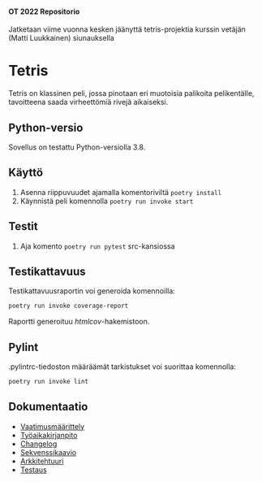 #### OT 2022 Repositorio

Jatketaan viime vuonna kesken jäänyttä tetris-projektia kurssin vetäjän (Matti Luukkainen) siunauksella

# Tetris

Tetris on klassinen peli, jossa pinotaan eri muotoisia palikoita pelikentälle, tavoitteena saada virheettömiä rivejä aikaiseksi. 

## Python-versio

Sovellus on testattu Python-versiolla 3.8.

## Käyttö 

1. Asenna riippuvuudet ajamalla komentoriviltä `poetry install`
2. Käynnistä peli komennolla `poetry run invoke start`

## Testit

1. Aja komento `poetry run pytest` src-kansiossa

## Testikattavuus

Testikattavuusraportin voi generoida komennoilla:

```bash
poetry run invoke coverage-report
```

Raportti generoituu _htmlcov_-hakemistoon.

## Pylint

.pylintrc-tiedoston määräämät tarkistukset voi suorittaa komennolla:

```bash
poetry run invoke lint
```



## Dokumentaatio
- [Vaatimusmäärittely](./dokumentaatio/vaatimusmäärittely.md)
- [Työaikakirjanpito](./dokumentaatio/tyoaikakirjanpito.md)
- [Changelog](./dokumentaatio/changelog.md)
- [Sekvenssikaavio](./dokumentaatio/kuvat/sekvenssikaaviotetris.jpg)
- [Arkkitehtuuri](./dokumentaatio/arkkitehtuuri.md)
- [Testaus](./dokumentaatio/testaus.md)
